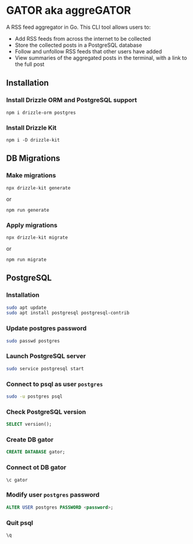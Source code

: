 # GATOR aka aggreGATOR

A RSS feed aggregator in Go. This CLI tool allows users to:

- Add RSS feeds from across the internet to be collected
- Store the collected posts in a PostgreSQL database
- Follow and unfollow RSS feeds that other users have added
- View summaries of the aggregated posts in the terminal, with a link to the full post

## Installation

### Install Drizzle ORM and PostgreSQL support

```node
npm i drizzle-orm postgres
```

### Install Drizzle Kit

```node
npm i -D drizzle-kit
```

## DB Migrations

### Make migrations

```node
npx drizzle-kit generate
```

or

```node
npm run generate
```

### Apply migrations

```node
npx drizzle-kit migrate
```

or

```node
npm run migrate
```

## PostgreSQL

### Installation

```bash
sudo apt update
sudo apt install postgresql postgresql-contrib
```

### Update postgres password

```bash
sudo passwd postgres
```

### Launch PostgreSQL server

```bash
sudo service postgresql start
```

### Connect to psql as user `postgres`

```bash
sudo -u postgres psql
```

### Check PostgreSQL version

```sql
SELECT version();
```

### Create DB gator

```sql
CREATE DATABASE gator;
```

### Connect ot DB gator

```psql
\c gator
```

### Modify user `postgres` password

```sql
ALTER USER postgres PASSWORD <password>;
```

### Quit psql

```psql
\q
```
